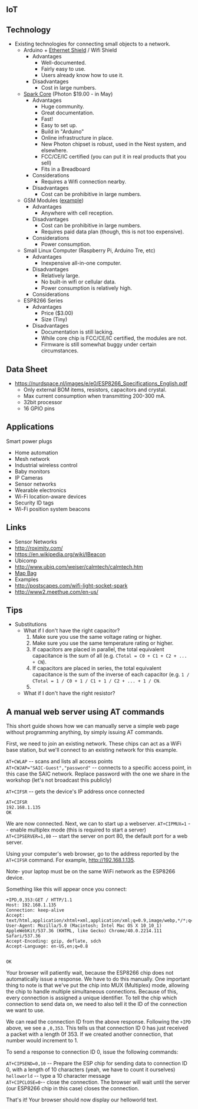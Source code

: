 ## IoT

## Technology
- Existing technologies for connecting small objects to a network.
  - Arduino + [Ethernet Shield](https://www.adafruit.com/products/201) / Wifi Shield
    - Advantages
       - Well-documented.
       - Fairly easy to use.
       - Users already know how to use it.
    - Disadvantages
       - Cost in large numbers.
  - [Spark Core](http://spark.io) (Photon $19.00 - in May)
    - Advantages
      - Huge community.
      - Great documentation.
      - Fast!
      - Easy to set up.
      - Build in "Arduino"
      - Online infrastructure in place.
      - New Photon chipset is robust, used in the Nest system, and elsewhere.
      - FCC/CE/IC certified (you can put it in real products that you sell)
      - Fits in a Breadboard
    - Considerations
      - Requires a Wifi connection nearby.
    - Disadvantages
      - Cost can be prohibitive in large numbers.
  - GSM Modules ([example](https://www.adafruit.com/product/1946))
    - Advantages
      - Anywhere with cell reception.
    - Disadvantages
      - Cost can be prohibitive in large numbers.
      - Requires paid data plan (though, this is not too expensive).
    - Considerations
      - Power consumption.
  - Small Linux Computer (Raspberry Pi, Arduino Tre, etc)
    - Advantages
      - Inexpensive all-in-one computer.
    - Disadvantages
      - Relatively large.
      - No built-in wifi or cellular data.
      - Power consumption is relatively high.
    - Considerations
  - ESP8266 Series
    - Advantages
      - Price ($3.00)
      - Size (Tiny)
    - Disadvantages
      - Documentation is still lacking.
      - While core chip is FCC/CE/IC certified, the modules are not.
      - Firmware is still somewhat buggy under certain circumstances.

## Data Sheet
- https://nurdspace.nl/images/e/e0/ESP8266_Specifications_English.pdf
  - Only external BOM items, resistors, capacitors and crystal.
  - Max current consumption when transmitting 200-300 mA.
  - 32bit processor
  - 16 GPIO pins

## Applications
Smart power plugs
- Home automation
- Mesh network
- Industrial wireless control
- Baby monitors
- IP Cameras
- Sensor networks
- Wearable electronics
- Wi-Fi location-aware devices
- Security ID tags
- Wi-Fi position system beacons

## Links
- Sensor Networks
 - http://roximity.com/
 - https://en.wikipedia.org/wiki/IBeacon
- Ubicomp
 - http://www.ubiq.com/weiser/calmtech/calmtech.htm
 - [Map Bag](http://www.joshbillions.org/post/3974357210/mapbag)
- Examples
 - http://postscapes.com/wifi-light-socket-spark
 - http://www2.meethue.com/en-us/

## Tips
- Substitutions
  - What if I don't have the right capacitor?
    1. Make sure you use the same voltage rating or higher.
    1. Make sure you use the same temperature rating or higher.
    1. If capacitors are placed in parallel, the total equivalent capacitance is the sum of all (e.g. `CTotal = C0 + C1 + C2 + ... + CN`).
    1. If capacitors are placed in series, the total equivalent capacitance is the sum of the inverse of each capacitor (e.g. `1 / CTotal = 1 / C0 + 1 / C1 + 1 / C2 + ... + 1 / CN`.
    1.
  - What if I don't have the right resistor?

## A manual web server using AT commands

This short guide shows how we can manually serve a simple web page without programming anything, by simply issuing AT commands.


First, we need to join an existing network. These chips can act as a WiFi base station, but we'll connect to an existing network for this example.

`AT+CWLAP`  -- scans and lists all access points  
`AT+CWJAP="SAIC-Guest","password"` -- connects to a specific access point, in this case the SAIC network. Replace password with the one we share in the workshop (let's not broadcast this publicly)  

`AT+CIFSR` -- gets the device's IP address once connected  

	AT+CIFSR
	192.168.1.135
	OK

We are now connected. Next, we can to start up a webserver.
`AT+CIPMUX=1` -- enable multiplex mode (this is required to start a server)
`AT+CIPSERVER=1,80`  -- start the server on port 80, the default port for a web server.

Using your computer's web browser, go to the address reported by the `AT+CIFSR` command. For example, http://192.168.1.135.

Note- your laptop must be on the same WiFi network as the ESP8266 device.

Something like this will appear once you connect:

```
+IPD,0,353:GET / HTTP/1.1
Host: 192.168.1.135
Connection: keep-alive
Accept: text/html,application/xhtml+xml,application/xml;q=0.9,image/webp,*/*;q=0.8
User-Agent: Mozilla/5.0 (Macintosh; Intel Mac OS X 10_10_1) AppleWebKit/537.36 (KHTML, like Gecko) Chrome/40.0.2214.111 Safari/537.36
Accept-Encoding: gzip, deflate, sdch
Accept-Language: en-US,en;q=0.8


OK
```

Your browser will patiently wait, because the ESP8266 chip does not automatically issue a response. We have to do this manually. One important thing to note is that we've put the chip into MUX (Multiplex) mode, allowing the chip to handle multiple simultaneous connections. Because of this, every connection is assigned a unique identifier. To tell the chip which connection to send data on, we need to also tell it the ID of the connection we want to use.

We can read the connection ID from the above response. Following the `+IPD` above, we see a `,0,353`. This tells us that connection ID 0 has just received a packet with a length 0f 353. If we created another connection, that number would increment to 1.

To send a response to connection ID 0, issue the following commands:

`AT+CIPSEND=0,10` -- Prepare the ESP chip for sending data to connection ID 0, with a length of 10 characters (yeah, we have to count it ourselves)  
`helloworld` -- type a 10 character message  
`AT+CIPCLOSE=0`-- close the connection. The browser will wait until the server (our ESP8266 chip in this case) closes the connection.  

That's it! Your browser should now display our helloworld text.
